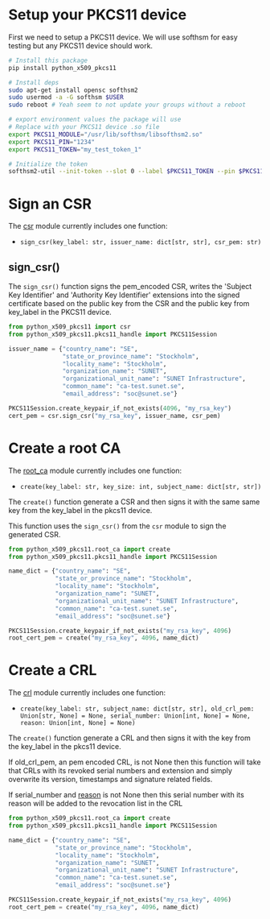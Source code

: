 # Setup your PKCS11 device

First we need to setup a PKCS11 device.
We will use softhsm for easy testing but any PKCS11 device should work.

```bash
# Install this package
pip install python_x509_pkcs11

# Install deps
sudo apt-get install opensc softhsm2
sudo usermod -a -G softhsm $USER
sudo reboot # Yeah seem to not update your groups without a reboot

# export environment values the package will use
# Replace with your PKCS11 device .so file
export PKCS11_MODULE="/usr/lib/softhsm/libsofthsm2.so"
export PKCS11_PIN="1234"
export PKCS11_TOKEN="my_test_token_1"

# Initialize the token
softhsm2-util --init-token --slot 0 --label $PKCS11_TOKEN --pin $PKCS11_PIN --so-pin $PKCS11_PIN
```

# Sign an CSR

The [csr](https://github.com/SUNET/python_x509_pkcs11/blob/main/src/python_x509_pkcs11/csr.py") module currently includes one function:

 - `sign_csr(key_label: str, issuer_name: dict[str, str], csr_pem: str)`
 
## sign_csr()

The `sign_csr()` function signs the pem_encoded CSR, writes the 'Subject Key Identifier'
and 'Authority Key Identifier' extensions into the signed certificate based on
the public key from the CSR and the public key from key_label in the PKCS11 device.

```python
from python_x509_pkcs11 import csr
from python_x509_pkcs11.pkcs11_handle import PKCS11Session

issuer_name = {"country_name": "SE",
               "state_or_province_name": "Stockholm",
               "locality_name": "Stockholm",
               "organization_name": "SUNET",
               "organizational_unit_name": "SUNET Infrastructure",
               "common_name": "ca-test.sunet.se",
               "email_address": "soc@sunet.se"}

PKCS11Session.create_keypair_if_not_exists(4096, "my_rsa_key")
cert_pem = csr.sign_csr("my_rsa_key", issuer_name, csr_pem)
```

# Create a root CA

The [root_ca](https://github.com/SUNET/python_x509_pkcs11/blob/main/src/python_x509_pkcs11/root_ca.py") module currently includes one function:

 - `create(key_label: str, key_size: int, subject_name: dict[str, str])`

The `create()` function generate a CSR and then signs it with the same
same key from the key_label in the pkcs11 device.

This function uses the `sign_csr()` from the `csr` module to sign
the generated CSR.

```python
from python_x509_pkcs11.root_ca import create
from python_x509_pkcs11.pkcs11_handle import PKCS11Session

name_dict = {"country_name": "SE",
             "state_or_province_name": "Stockholm",
             "locality_name": "Stockholm",
             "organization_name": "SUNET",
             "organizational_unit_name": "SUNET Infrastructure",
             "common_name": "ca-test.sunet.se",
             "email_address": "soc@sunet.se"}

PKCS11Session.create_keypair_if_not_exists("my_rsa_key", 4096)
root_cert_pem = create("my_rsa_key", 4096, name_dict)
```

# Create a CRL

The [crl](https://github.com/SUNET/python_x509_pkcs11/blob/main/src/python_x509_pkcs11/crl.py") module currently includes one function:

 - `create(key_label: str,
           subject_name: dict[str, str],
	   old_crl_pem: Union[str, None] = None,
	   serial_number: Union[int, None] = None,
	   reason: Union[int, None] = None)`


The `create()` function generate a CRL and then signs it with the
key from the key_label in the pkcs11 device.

If old_crl_pem, an pem encoded CRL, is not None then this function
will take that CRLs with its revoked serial numbers and extension
and simply overwrite its version, timestamps and signature related fields.

If serial_number and [reason](https://github.com/wbond/asn1crypto/blob/b5f03e6f9797c691a3b812a5bb1acade3a1f4eeb/asn1crypto/crl.py#L97) is not None then this serial number
with its reason will be added to the revocation list in the CRL

```python
from python_x509_pkcs11.root_ca import create
from python_x509_pkcs11.pkcs11_handle import PKCS11Session

name_dict = {"country_name": "SE",
             "state_or_province_name": "Stockholm",
             "locality_name": "Stockholm",
             "organization_name": "SUNET",
             "organizational_unit_name": "SUNET Infrastructure",
             "common_name": "ca-test.sunet.se",
             "email_address": "soc@sunet.se"}

PKCS11Session.create_keypair_if_not_exists("my_rsa_key", 4096)
root_cert_pem = create("my_rsa_key", 4096, name_dict)
```
